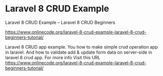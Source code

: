 # Laravel 8 CRUD Example
Laravel 8 CRUD Example – Laravel 8 CRUD Beginners


https://www.onlinecode.org/laravel-8-crud-example-laravel-8-crud-beginners-tutorial/

Laravel 8 CRUD app example. You how to make simple crud operation app in laravel. And how to validate add & update form data on server-side in laravel 8 crud app. For more info Visit this URL https://www.onlinecode.org/laravel-8-crud-example-laravel-8-crud-beginners-tutorial/
